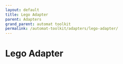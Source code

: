 ```yaml
---
layout: default
title: Lego Adapter
parent: Adapters
grand_parent: automat toolkit
permalink: /automat-toolkit/adapters/lego-adapter/
---
```


# Lego Adapter
